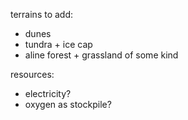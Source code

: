 terrains to add:
 - dunes
 - tundra + ice cap
 - aline forest + grassland of some kind

resources:
 - electricity?
 - oxygen as stockpile?
